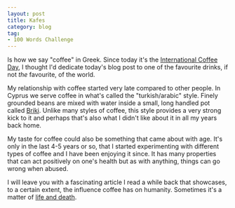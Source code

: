 ```yaml
---
layout: post
title: Kafes
category: blog
tag:
- 100 Words Challenge
---
```

Is how we say "coffee" in Greek. Since today it's the [International Coffee Day](https://en.wikipedia.org/wiki/International_Coffee_Day), I thought I'd dedicate today's blog post to one of the favourite drinks, if not *the* favourite, of the world.

My relationship with coffee started very late compared to other people. In Cyprus we serve coffee in what's called the "turkish/arabic" style. Finely grounded beans are mixed with water inside a small, long handled pot called [Briki](https://www.google.com/search?q=cyprus+coffee+pot&safe=off&tbm=isch&imgil=a93zrsn9N6NnLM%253A%253BJcrue1KOBHWcSM%253Bhttp%25253A%25252F%25252Fwww.mystockphoto.com%25252Fphotograph%25252Fbriki-coffee-pot-jls-060-cyprus-briki-coffee-pots-greek-319474&source=iu&pf=m&fir=a93zrsn9N6NnLM%253A%252CJcrue1KOBHWcSM%252C_&biw=1440&bih=787&usg=__1o0cgtrRggeSFuLTK0_NGYE8sF8%3D&ved=0CCgQyjdqFQoTCLODtKj1ocgCFYGqgAodu8kJDw&ei=Sn0NVrO2KoHVggS7k6d4#imgrc=bGsW7G67_zbqCM%3A&usg=__1o0cgtrRggeSFuLTK0_NGYE8sF8%3D). Unlike many styles of coffee, this style provides a very strong kick to it and perhaps that's also what I didn't like about it in all my years back home.

My taste for coffee could also be something that came about with age. It's only in the last 4-5 years or so, that I started experimenting with different types of coffee and I have been enjoying it since. It has many properties that can act positively on one's health but as with anything, things can go wrong when abused.

I will leave you with a fascinating article I read a while back that showcases, to a certain extent, the influence coffee has on humanity. Sometimes it's a matter of [life and death](http://opinionator.blogs.nytimes.com/2014/07/09/how-coffee-fueled-the-civil-war).
